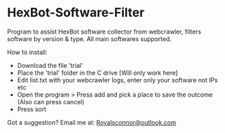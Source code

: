 # HexBot-Software-Filter
Program to assist HexBot software collector from webcrawler, filters software by version &amp; type. All main softwares supported.

How to install:
- Download the file 'trial'
- Place the 'trial' folder in the C drive [Will only work here]
- Edit list.txt with your webcrawler logs, enter only your software not IPs etc
- Open the program > Press add and pick a place to save the outcome (Also can press cancel)
- Press sort


Got a suggestion? Email me at: Royalsconnor@outlook.com
